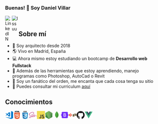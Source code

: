 ### Buenas! 👋 Soy Daniel Villar 

<a href="https://www.linkedin.com/in/danielvillarmartin/">
  <img align="left" alt="LinkedIN" width="22px" src="https://raw.githubusercontent.com/peterthehan/peterthehan/master/assets/linkedin.svg" />
</a>
<a href="https://issuu.com/danielvillarmartin?issuu_product=header&issuu_subproduct=publisher-home&issuu_context=link&issuu_cta=profile">
  <img align="left" alt="Issuu" width="22px" src="https://img.icons8.com/color/452/issuu.png" />
</a>

<br />

<h2>Sobre mí</h2>

- 👷 Soy arquitecto desde 2018 
- 🌎 Vivo en Madrid, España
- 💻 Ahora mismo estoy estudiando un bootcamp de **Desarrollo web Fullstack**
- 📐 Además de las herramientas que estoy aprendiendo, manejo programas como Photoshop, AutoCad o Revit
- 🧩 Soy un fanático del orden, me encanta que cada cosa tenga su sitio
- 📝 Puedes consultar mi curriculum [aquí](https://www.canva.com/design/DAEWVLcekgM/xLg9G2REG98DHbiS9h9VhQ/view?utm_content=DAEWVLcekgM&utm_campaign=designshare&utm_medium=link&utm_source=sharebutton)

<h2>Conocimientos</h2>
<img align="left" alt="Visual Studio Code" width="26px" src="https://raw.githubusercontent.com/github/explore/80688e429a7d4ef2fca1e82350fe8e3517d3494d/topics/visual-studio-code/visual-studio-code.png" />
<img align="left" alt="HTML5" width="26px" src="https://raw.githubusercontent.com/github/explore/80688e429a7d4ef2fca1e82350fe8e3517d3494d/topics/html/html.png" />
<img align="left" alt="CSS3" width="26px" src="https://raw.githubusercontent.com/github/explore/80688e429a7d4ef2fca1e82350fe8e3517d3494d/topics/css/css.png" />
<img align="left" alt="Sass" width="26px" src="https://raw.githubusercontent.com/github/explore/80688e429a7d4ef2fca1e82350fe8e3517d3494d/topics/sass/sass.png" />
<img align="left" alt="JavaScript" width="26px" src="https://raw.githubusercontent.com/github/explore/80688e429a7d4ef2fca1e82350fe8e3517d3494d/topics/javascript/javascript.png" />
<img align="left" alt="Node.js" width="26px" src="https://raw.githubusercontent.com/github/explore/80688e429a7d4ef2fca1e82350fe8e3517d3494d/topics/nodejs/nodejs.png" />
<img align="left" alt="MongoDB" width="26px" src="https://raw.githubusercontent.com/devicons/devicon/master/icons/mongodb/mongodb-original.svg" />
<img align="left" alt="Bootstrap" width="26px" src="https://raw.githubusercontent.com/devicons/devicon/master/icons/bootstrap/bootstrap-plain.svg" />
<img align="left" alt="Git" width="26px" src="https://raw.githubusercontent.com/github/explore/80688e429a7d4ef2fca1e82350fe8e3517d3494d/topics/git/git.png" />
<img align="left" alt="GitHub" width="26px" src="https://raw.githubusercontent.com/github/explore/78df643247d429f6cc873026c0622819ad797942/topics/github/github.png" />
<img align="left" alt="Vue.js" width="26px" src="https://raw.githubusercontent.com/devicons/devicon/master/icons/vuejs/vuejs-original.svg" />
